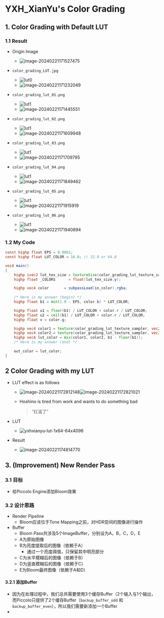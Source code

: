 # YXH_XianYu's Color Grading

## 1. Color Grading with Default LUT

### 1.1 Result

* Origin Image
  * ![image-20240221171527475](./README/image-20240221171527475.png)
  
* `color_grading_LUT.jpg`
  * ![lut0](./engine/asset/texture/lut/color_grading_LUT.jpg)
  * ![image-20240221171232049](./README/image-20240221171232049.png)

* `color_grading_lut_01.png`

  * ![lut1](./engine/asset/texture/lut/color_grading_lut_01.png)
  * ![image-20240221171445551](./README/image-20240221171445551.png)

* `color_grading_lut_02.png`

  * ![lut1](./engine/asset/texture/lut/color_grading_lut_02.png)
  * ![image-20240221171609948](./README/image-20240221171609948.png)

* `color_grading_lut_03.png`

  * ![lut1](./engine/asset/texture/lut/color_grading_lut_03.png)
  * ![image-20240221171709795](./README/image-20240221171709795.png)

* `color_grading_lut_04.png`

  * ![lut1](./engine/asset/texture/lut/color_grading_lut_04.png)
  * ![image-20240221171849462](./README/image-20240221171849462.png)

* `color_grading_lut_05.png`

  * ![lut1](./engine/asset/texture/lut/color_grading_lut_05.png)
  * ![image-20240221171915919](./README/image-20240221171915919.png)

* `color_grading_lut_06.png`

  * ![lut1](./engine/asset/texture/lut/color_grading_lut_06.png)
  * ![image-20240221171940894](./README/image-20240221171940894.png)

### 1.2 My Code

```glsl
const highp float EPS = 0.0001;
const highp float LUT_COLOR = 16.0; // 32.0 or 64.0

void main()
{
    highp ivec2 lut_tex_size = textureSize(color_grading_lut_texture_sampler, 0);
    highp float _COLORS      = float(lut_tex_size.y);

    highp vec4 color       = subpassLoad(in_color).rgba;
    
	/* Here is my answer (begin) */
    highp float b1 = min(1.0 - EPS, color.b) * LUT_COLOR;

    highp float u1 = floor(b1) / LUT_COLOR + color.r / LUT_COLOR;
    highp float u2 = ceil(b1) / LUT_COLOR + color.r / LUT_COLOR;
    highp float v = color.g;

    highp vec4 color1 = texture(color_grading_lut_texture_sampler, vec2(u1, v));
    highp vec4 color2 = texture(color_grading_lut_texture_sampler, vec2(u2, v));
    highp vec4 lut_color = mix(color1, color2, b1 - floor(b1));
	/* Here is my answer (end) */
    
    out_color = lut_color;
}
```

## 2 Color Grading with my LUT

* LUT effect is as follows

  * ![image-20240221172812148](./README/image-20240221172812148.png)![image-20240221172821021](./README/image-20240221172821021.png)
  * Hoshino is tired from work and wants to do something bad

    > “红温了”

* LUT

  * ![yxhxianyu-lut-1x64-64x4096](./README/yxhxianyu-lut-1x64-64x4096.png)

* Result

  * ![image-20240221174814770](./README/image-20240221174814770.png)

## 3. (Improvement) New Render Pass

### 3.1 目标

* 给Piccolo Engine添加Bloom效果

### 3.2 设计思路

* Render Pipeline
  * Bloom应该位于Tone Mapping之前，对HDR空间的图像进行操作
* Buffer
  * Bloom Pass共涉及5个ImageBuffer，分别设为A，B，C，D，E
  * A为原始图像
  * B为亮度提取后的图像（依赖于A）
    * 通过一个亮度阈值，只保留其中明亮部分
  * C为水平模糊后的图像（依赖于B）
  * D为竖直模糊后的图像（依赖于C）
  * E为Bloom最终图像（依赖于A和D）

#### 3.2.1 添加Buffer

* 因为在处理过程中，我们总共需要使用3个缓存Buffer（2个输入与1个输出，而Piccolo只提供了2个缓存Buffer（`backup_buffer_odd` 和 `backup_buffer_even`），所以我们需要新添加一个Buffer
* 

